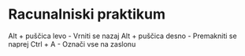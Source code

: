 # Racunalniski praktikum
Alt + puščica levo - Vrniti se nazaj
Alt + puščica desno - Premakniti se naprej
Ctrl + A - Označi vse na zaslonu
